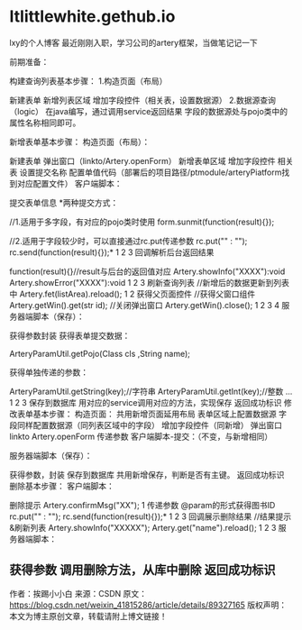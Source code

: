 # Itlittlewhite.gethub.io
lxy的个人博客
最近刚刚入职，学习公司的artery框架，当做笔记记一下

前期准备：


构建查询列表基本步骤：
1.构造页面（布局）

新建表单
新增列表区域
增加字段控件（相关表，设置数据源）
2.数据源查询（logic）
在java编写，通过调用service返回结果
字段的数据源处与pojo类中的属性名称相同即可。



新增表单基本步骤：
构造页面（布局）：

新建表单
弹出窗口（linkto/Artery.openForm）
新增表单区域
增加字段控件
相关表
设置提交名称
配置单值代码（部署后的项目路径/ptmodule/arteryPiatform找到对应配置文件）
客户端脚本：

提交表单信息
*两种提交方式：

//1.适用于多字段，有对应的pojo类时使用
form.sunmit(function(result){});

//2.适用于字段较少时，可以直接通过rc.put传递参数
 rc.put("" : "");
 rc.send(function(result){});*
1
2
3
回调解析后台返回结果

function(result){}//result与后台的返回值对应
              Artery.showInfo("XXXX"):void
              Artery.showError("XXXX"):void
1
2
3
刷新查询列表
//新增后的数据更新到列表中
Artery.fet(listArea).reload();
1
2
获得父页面控件
//获得父窗口组件
Artery.getWin().get(str id);
//关闭弹出窗口
Artery.getWin().close();
1
2
3
4
服务器端脚本（保存）：

获得参数封装
获得表单提交数据：

ArteryParamUtil.getPojo(Class cls ,String name);

获得单独传递的参数：

 ArteryParamUtil.getString(key);//字符串
 ArteryParamUtil.getInt(key);//整数
 ...
1
2
3
保存到数据库
用对应的service调用对应的方法，实现保存
返回成功标识
修改表单基本步骤：
构造页面：
共用新增页面延用布局
表单区域上配置数据源
字段同样配置数据源（同列表区域中的字段）
增加字段控件（同新增）
弹出窗口
linkto
Artery.openForm
传递参数
客户端脚本-提交：（不变，与新增相同）

服务器端脚本（保存）：

获得参数，封装
保存到数据库
共用新增保存，判断是否有主键。
返回成功标识
删除基本步骤：
客户端脚本：

删除提示
Artery.confirmMsg("XX");
1
传递参数
@param的形式获得图书ID
         rc.put("" : "");
        rc.send(function(result){});*
1
2
3
回调展示删除结果
//结果提示&刷新列表
Artery.showInfo("XXXXX");
Artery.get("name").reload();
1
2
3
服务器端脚本：

获得参数
调用删除方法，从库中删除
返回成功标识
--------------------- 
作者：挨踢小小白 
来源：CSDN 
原文：https://blog.csdn.net/weixin_41815286/article/details/89327165 
版权声明：本文为博主原创文章，转载请附上博文链接！
